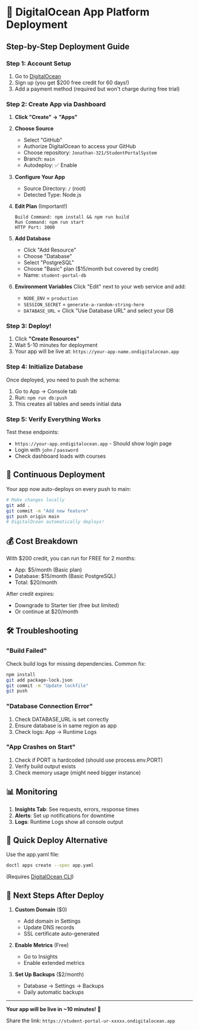 # 🌊 DigitalOcean App Platform Deployment

## Step-by-Step Deployment Guide

### Step 1: Account Setup
1. Go to [DigitalOcean](https://www.digitalocean.com/)
2. Sign up (you get $200 free credit for 60 days!)
3. Add a payment method (required but won't charge during free trial)

### Step 2: Create App via Dashboard

1. **Click "Create" → "Apps"**

2. **Choose Source**
   - Select "GitHub"
   - Authorize DigitalOcean to access your GitHub
   - Choose repository: `Jonathan-321/StudentPortalSystem`
   - Branch: `main`
   - Autodeploy: ✅ Enable

3. **Configure Your App**
   - Source Directory: `/` (root)
   - Detected Type: Node.js

4. **Edit Plan** (Important!)
   ```
   Build Command: npm install && npm run build
   Run Command: npm run start
   HTTP Port: 3000
   ```

5. **Add Database**
   - Click "Add Resource"
   - Choose "Database"
   - Select "PostgreSQL"
   - Choose "Basic" plan ($15/month but covered by credit)
   - Name: `student-portal-db`

6. **Environment Variables**
   Click "Edit" next to your web service and add:
   - `NODE_ENV` = `production`
   - `SESSION_SECRET` = `generate-a-random-string-here`
   - `DATABASE_URL` = Click "Use Database URL" and select your DB

### Step 3: Deploy!

1. Click **"Create Resources"**
2. Wait 5-10 minutes for deployment
3. Your app will be live at: `https://your-app-name.ondigitalocean.app`

### Step 4: Initialize Database

Once deployed, you need to push the schema:

1. Go to App → Console tab
2. Run: `npm run db:push`
3. This creates all tables and seeds initial data

### Step 5: Verify Everything Works

Test these endpoints:
- `https://your-app.ondigitalocean.app` - Should show login page
- Login with `john` / `password`
- Check dashboard loads with courses

## 🔄 Continuous Deployment

Your app now auto-deploys on every push to main:

```bash
# Make changes locally
git add .
git commit -m "Add new feature"
git push origin main
# DigitalOcean automatically deploys!
```

## 💰 Cost Breakdown

With $200 credit, you can run for FREE for 2 months:
- App: $5/month (Basic plan)
- Database: $15/month (Basic PostgreSQL)
- Total: $20/month

After credit expires:
- Downgrade to Starter tier (free but limited)
- Or continue at $20/month

## 🛠️ Troubleshooting

### "Build Failed"
Check build logs for missing dependencies. Common fix:
```bash
npm install
git add package-lock.json
git commit -m "Update lockfile"
git push
```

### "Database Connection Error"
1. Check DATABASE_URL is set correctly
2. Ensure database is in same region as app
3. Check logs: App → Runtime Logs

### "App Crashes on Start"
1. Check if PORT is hardcoded (should use process.env.PORT)
2. Verify build output exists
3. Check memory usage (might need bigger instance)

## 📊 Monitoring

1. **Insights Tab**: See requests, errors, response times
2. **Alerts**: Set up notifications for downtime
3. **Logs**: Runtime Logs show all console output

## 🚀 Quick Deploy Alternative

Use the app.yaml file:
```bash
doctl apps create --spec app.yaml
```

(Requires [DigitalOcean CLI](https://docs.digitalocean.com/reference/doctl/how-to/install/))

## 🎯 Next Steps After Deploy

1. **Custom Domain** ($0)
   - Add domain in Settings
   - Update DNS records
   - SSL certificate auto-generated

2. **Enable Metrics** (Free)
   - Go to Insights
   - Enable extended metrics

3. **Set Up Backups** ($2/month)
   - Database → Settings → Backups
   - Daily automatic backups

---

**Your app will be live in ~10 minutes!** 🎉

Share the link: `https://student-portal-ur-xxxxx.ondigitalocean.app`